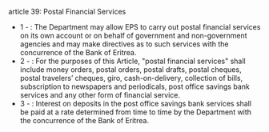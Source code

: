 article 39: Postal Financial Services

<ul>
			<li>1 - : The Department may allow EPS to carry out postal financial services on its own account or on behalf of government and non-government agencies and may make directives as to such services with the concurrence of the Bank of Eritrea.<ul>
			</ul></li>			<li>2 - : For the purposes of this Article, &quot;postal financial services&quot; shall include money orders, postal orders, postal drafts, postal cheques, postal travelers’ cheques, giro, cash-on-delivery, collection of bills, subscription to newspapers and periodicals, post office savings bank services and any other form of financial service.<ul>
			</ul></li>			<li>3 - : Interest on deposits in the post office savings bank services shall be paid at a rate determined from time to time by the Department with the concurrence of the Bank of Eritrea.<ul>
			</ul></li></ul>